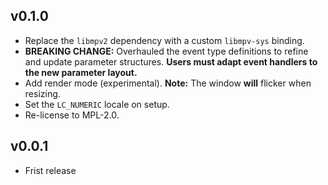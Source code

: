 ## v0.1.0

- Replace the `libmpv2` dependency with a custom `libmpv-sys` binding.
- **BREAKING CHANGE:** Overhauled the event type definitions to refine and update parameter structures. **Users must adapt event handlers to the new parameter layout.**
- Add render mode (experimental). **Note:** The window **will** flicker when resizing.
- Set the `LC_NUMERIC` locale on setup.
- Re-license to MPL-2.0.

## v0.0.1

- Frist release
